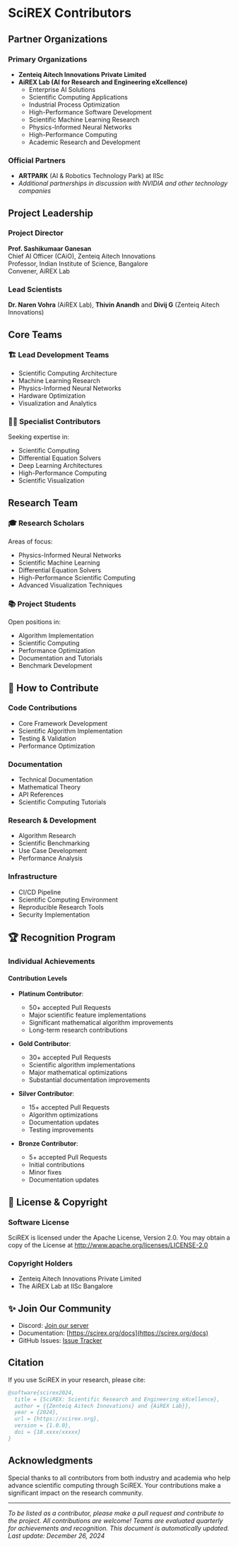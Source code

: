 # SciREX Contributors

## Partner Organizations

### Primary Organizations
- **Zenteiq Aitech Innovations Private Limited**
- **AiREX Lab (AI for Research and Engineering eXcellence)**
  - Enterprise AI Solutions
  - Scientific Computing Applications
  - Industrial Process Optimization
  - High-Performance Software Development
  - Scientific Machine Learning Research
  - Physics-Informed Neural Networks
  - High-Performance Computing
  - Academic Research and Development

### Official Partners
- **ARTPARK** (AI & Robotics Technology Park) at IISc
- *Additional partnerships in discussion with NVIDIA and other technology companies*

## Project Leadership

### Project Director
**Prof. Sashikumaar Ganesan**  
Chief AI Officer (CAiO), Zenteiq Aitech Innovations  
Professor, Indian Institute of Science, Bangalore  
Convener, AiREX Lab

### Lead Scientists
**Dr. Naren Vohra** (AiREX Lab), **Thivin Anandh** and **Divij G** (Zenteiq Aitech Innovations)

## Core Teams

### 🏗️ Lead Development Teams
- Scientific Computing Architecture
- Machine Learning Research
- Physics-Informed Neural Networks
- Hardware Optimization
- Visualization and Analytics

### 👨‍💻 Specialist Contributors
Seeking expertise in:
- Scientific Computing
- Differential Equation Solvers
- Deep Learning Architectures
- High-Performance Computing
- Scientific Visualization

## Research Team

### 🎓 Research Scholars
Areas of focus:
- Physics-Informed Neural Networks
- Scientific Machine Learning
- Differential Equation Solvers
- High-Performance Scientific Computing
- Advanced Visualization Techniques

### 📚 Project Students
Open positions in:
- Algorithm Implementation
- Scientific Computing
- Performance Optimization
- Documentation and Tutorials
- Benchmark Development

## 🤝 How to Contribute

### Code Contributions
- Core Framework Development
- Scientific Algorithm Implementation
- Testing & Validation
- Performance Optimization

### Documentation
- Technical Documentation
- Mathematical Theory
- API References
- Scientific Computing Tutorials

### Research & Development
- Algorithm Research
- Scientific Benchmarking
- Use Case Development
- Performance Analysis

### Infrastructure
- CI/CD Pipeline
- Scientific Computing Environment
- Reproducible Research Tools
- Security Implementation

## 🏆 Recognition Program

### Individual Achievements

#### Contribution Levels
- **Platinum Contributor**: 
  - 50+ accepted Pull Requests
  - Major scientific feature implementations
  - Significant mathematical algorithm improvements
  - Long-term research contributions

- **Gold Contributor**: 
  - 30+ accepted Pull Requests
  - Scientific algorithm implementations
  - Major mathematical optimizations
  - Substantial documentation improvements

- **Silver Contributor**: 
  - 15+ accepted Pull Requests
  - Algorithm optimizations
  - Documentation updates
  - Testing improvements

- **Bronze Contributor**: 
  - 5+ accepted Pull Requests
  - Initial contributions
  - Minor fixes
  - Documentation updates

## 📄 License & Copyright

### Software License
SciREX is licensed under the Apache License, Version 2.0. You may obtain a copy of the License at http://www.apache.org/licenses/LICENSE-2.0

### Copyright Holders
- Zenteiq Aitech Innovations Private Limited
- The AiREX Lab at IISc Bangalore

## ✨ Join Our Community
- Discord: [Join our server](https://discord.gg/NWcCPx22Hq/)
- Documentation: [https://scirex.org/docs](https://scirex.org/docs)
- GitHub Issues: [Issue Tracker](https://github.com/zenoxml/SciREX/issues)

## Citation

If you use SciREX in your research, please cite:

```bibtex
@software{scirex2024,
  title = {SciREX: Scientific Research and Engineering eXcellence},
  author = {{Zenteiq Aitech Innovations} and {AiREX Lab}},
  year = {2024},
  url = {https://scirex.org},
  version = {1.0.0},
  doi = {10.xxxx/xxxxx}
}
```

## Acknowledgments
Special thanks to all contributors from both industry and academia who help advance scientific computing through SciREX. Your contributions make a significant impact on the research community.

---

*To be listed as a contributor, please make a pull request and contribute to the project. All contributions are welcome!*
*Teams are evaluated quarterly for achievements and recognition.*
*This document is automatically updated. Last update: December 26, 2024*